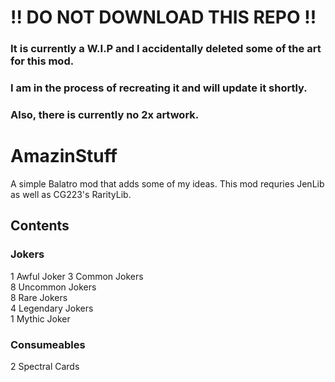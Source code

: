 # !! DO NOT DOWNLOAD THIS REPO !! 
### It is currently a W.I.P and I accidentally deleted some of the art for this mod.
### I am in the process of recreating it and will update it shortly.
### Also, there is currently no 2x artwork.

# AmazinStuff
A simple Balatro mod that adds some of my ideas. This mod requries JenLib as well as CG223's RarityLib.

## Contents

### Jokers
1 Awful Joker
3 Common Jokers  
8 Uncommon Jokers  
8 Rare Jokers  
4 Legendary Jokers  
1 Mythic Joker  

### Consumeables
2 Spectral Cards
